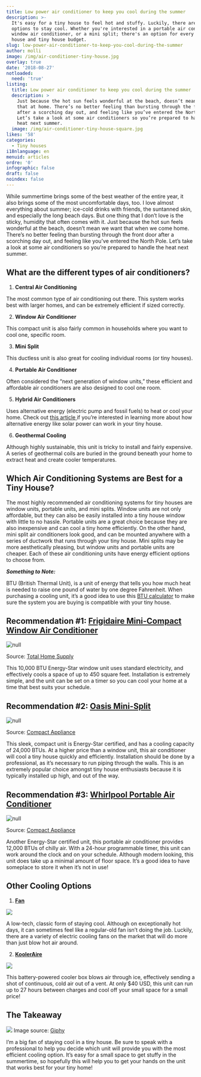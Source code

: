 ```yaml
---
title: Low power air conditioner to keep you cool during the summer
description: >-
  It's easy for a tiny house to feel hot and stuffy. Luckily, there are several
  options to stay cool. Whether you're interested in a portable air conditioner,
  window air conditioner, or a mini split; there's an option for every tiny
  house and tiny house budget. 
slug: low-power-air-conditioner-to-keep-you-cool-during-the-summer
author: molli
image: /img/air-conditioner-tiny-house.jpg
overlay: true
date: '2018-08-27'
notloaded:
  need: 'true'
listing:
  title: Low power air conditioner to keep you cool during the summer
  description: >
    Just because the hot sun feels wonderful at the beach, doesn’t mean we want
    that at home. There’s no better feeling than bursting through the front door
    after a scorching day out, and feeling like you’ve entered the North Pole.
    Let’s take a look at some air conditioners so you’re prepared to handle the
    heat next summer. 
  image: /img/air-conditioner-tiny-house-square.jpg
likes: '58'
categories:
  - Tiny houses
i18nlanguage: en
menuid: articles
ordre: '0'
infographic: false
draft: false
noindex: false
---
```

While summertime brings some of the best weather of the entire year, it also brings some of the most uncomfortable days, too. I love almost everything about summer; ice-cold drinks with friends, the suntanned skin, and especially the long beach days. But one thing that I don’t love is the sticky, humidity that often comes with it. Just because the hot sun feels wonderful at the beach, doesn’t mean we want that when we come home. There’s no better feeling than bursting through the front door after a scorching day out, and feeling like you’ve entered the North Pole. Let’s take a look at some air conditioners so you’re prepared to handle the heat next summer. 

## What are the different types of air conditioners?

1. **Central Air Conditioning**

The most common type of air conditioning out there. This system works best with larger homes, and can be extremely efficient if sized correctly.

2. **Window Air Conditioner**

This compact unit is also fairly common in households where you want to cool one, specific room. 

3. **Mini Split**

This ductless unit is also great for cooling individual rooms (or tiny houses).

4. **Portable Air Conditioner**

Often considered the “next generation of window units,” these efficient and affordable air conditioners are also designed to cool one room.

5. **Hybrid Air Conditioners**

Uses alternative energy (electric pump and fossil fuels) to heat or cool your home. Check out [this article ](https://www.tinysociety.co/articles/how-to-power-tiny-house-with-solar-energy/)if you’re interested in learning more about how alternative energy like solar power can work in your tiny house.

6. **Geothermal Cooling**

Although highly sustainable, this unit is tricky to install and fairly expensive. A series of geothermal coils are buried in the ground beneath your home to extract heat and create cooler temperatures. 

## Which Air Conditioning Systems are Best for a Tiny House?

The most highly recommended air conditioning systems for tiny houses are window units, portable units, and mini splits. Window units are not only affordable, but they can also be easily installed into a tiny house window with little to no hassle. Portable units are a great choice because they are also inexpensive and can cool a tiny home efficiently. On the other hand, mini split air conditioners look good, and can be mounted anywhere with a series of ductwork that runs through your tiny house. Mini splits may be more aesthetically pleasing, but window units and portable units are cheaper. Each of these air conditioning units have energy efficient options to choose from. 

_**Something to Note:**_

BTU (British Thermal Unit), is a unit of energy that tells you how much heat is needed to raise one pound of water by one degree Fahrenheit. When purchasing a cooling unit, it’s a good idea to use this [BTU calculator](https://www.calculator.net/btu-calculator.html) to make sure the system you are buying is compatible with your tiny house. 

## Recommendation #1: [Frigidaire Mini-Compact Window Air Conditioner](https://www.totalhomesupply.com/frigidaire-ffre1033u1-10-000-btu-window-unit-room-air-conditioner-energy-star/p/frigidaire-ffre1033u1)

![null](/img/ffre1033u1a__80683.1528917380.jpg)

<span class="figcaption">Source: [Total Home Supply](https://www.totalhomesupply.com/frigidaire-ffre1033u1-10-000-btu-window-unit-room-air-conditioner-energy-star/p/frigidaire-ffre1033u1)</span>

This 10,000 BTU Energy-Star window unit uses standard electricity, and effectively cools a space of up to 450 square feet. Installation is extremely simple, and the unit can be set on a timer so you can cool your home at a time that best suits your schedule. 

## Recommendation #2: [Oasis Mini-Split](https://www.compactappliance.com/mrcool-mini-split-air-conditioners/O-ES-24-HP-230.html)

![null](/img/screen-shot-2018-08-27-at-12.06.00.png)

<span class="figcaption">Source: [Compact Appliance](https://www.compactappliance.com/mrcool-mini-split-air-conditioners/O-ES-24-HP-230.html)</span>

This sleek, compact unit is Energy-Star certified, and has a cooling capacity of 24,000 BTUs. At a higher price than a window unit, this air conditioner will cool a tiny house quickly and efficiently. Installation should be done by a professional, as it’s necessary to run piping through the walls. This is an extremely popular choice amongst tiny house enthusiasts because it is typically installed up high, and out of the way.

## Recommendation #3: [Whirlpool Portable Air Conditioner](https://www.compactappliance.com/whirlpool-portable-air-conditioners/WHAP122AW.html)

![null](/img/screen-shot-2018-08-27-at-12.35.16.png)

<span class="figcaption">Source: [Compact Appliance](https://www.compactappliance.com/whirlpool-portable-air-conditioners/WHAP122AW.html)</span>

Another Energy-Star certified unit, this portable air conditioner provides 12,000 BTUs of chilly air. With a 24-hour programmable timer, this unit can work around the clock and on your schedule. Although modern looking, this unit does take up a minimal amount of floor space. It’s a good idea to have someplace to store it when it’s not in use!

## Other Cooling Options

1. [**Fan**](https://www.wayfair.com/home-improvement/pdp/stadler-form-otto-14-floor-fan-szy1002.html?domain=bestproducts.com&SSAID=314743&SSAID=314743&refid=SS314743&creative=65867&m=11035)

![](/img/screen-shot-2018-08-27-at-12.05.14.png)

A low-tech, classic form of staying cool. Although on exceptionally hot days, it can sometimes feel like a regular-old fan isn’t doing the job. Luckily, there are a variety of electric cooling fans on the market that will do more than just blow hot air around.

2. [**KoolerAire**](http://www.kooleraire.com/)

![](/img/air-conditioner-cooler.gif)

This battery-powered cooler box blows air through ice, effectively sending a shot of continuous, cold air out of a vent. At only $40 USD, this unit can run up to 27 hours between charges and cool off your small space for a small price!

## The Takeaway

![](https://media.giphy.com/media/xUPGcCpJh9c8xWFXEI/giphy.gif)
<span class="figcaption">Image source: [Giphy](https://giphy.com/gifs/hot-summer-fan-xUPGcCpJh9c8xWFXEI)</span>

I’m a big fan of staying cool in a tiny house. Be sure to speak with a professional to help you decide which unit will provide you with the most efficient cooling option. It’s easy for a small space to get stuffy in the summertime, so hopefully this will help you to get your hands on the unit that works best for your tiny home!

